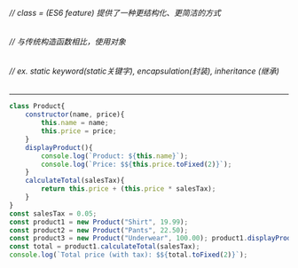###### // class = (ES6 feature) 提供了一种更结构化、更简洁的方式 
###### // 与传统构造函数相比，使用对象
###### // ex. static keyword(static关键字), encapsulation(封装), inheritance (继承)

---

```js
class Product{ 
	constructor(name, price){ 
		this.name = name; 
		this.price = price; 
	} 
	displayProduct(){ 
		console.log(`Product: ${this.name}`); 
		console.log(`Price: $${this.price.toFixed(2)}`); 
	} 
	calculateTotal(salesTax){ 
		return this.price + (this.price * salesTax); 
	} 
} 
const salesTax = 0.05; 
const product1 = new Product("Shirt", 19.99); 
const product2 = new Product("Pants", 22.50); 
const product3 = new Product("Underwear", 100.00); product1.displayProduct(); 
const total = product1.calculateTotal(salesTax); 
console.log(`Total price (with tax): $${total.toFixed(2)}`);

```